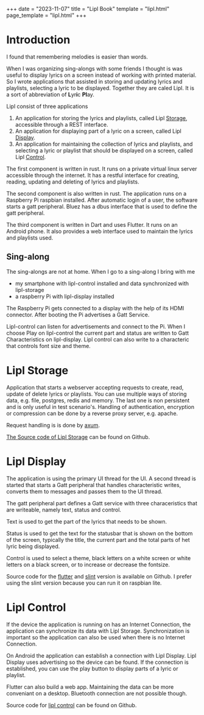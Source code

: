 +++
date = "2023-11-07"
title = "Lipl Book"
template = "lipl.html"
page_template = "lipl.html"
+++

# Introduction

I found that remembering melodies is easier than words.

When I was organizing sing-alongs with some friends I thought is was useful to display lyrics on a screen instead of working with printed material. So I wrote applications that assisted in storing and updating lyrics and playlists, selecting a lyric to be displayed. Together they are caled Lipl. It is a sort of abbreviation of **L**yr**i**c **Pl**ay.

Lipl consist of three applications

1. An application for storing the lyrics and playlists, called Lipl [Storage], accessible through a REST interface.
2. An application for displaying part of a lyric on a screen, called Lipl [Display].
3. An application for maintaining the collection of lyrics and playlists, and selecting a lyric or playlist that should be displayed on a screen, called Lipl [Control].

The first component is written in rust. It runs on a private virtual linux server accessible through the internet. It has a restful interface for creating, reading, updating and deleting of lyrics and playlists.

The second component is also written in rust. The application runs on a Raspberry Pi raspbian installed.
After automatic login of a user, the software starts a gatt peripheral. Bluez has a dbus interface that is used to define the gatt peripheral.

The third component is written in Dart and uses Flutter. It runs on an Android phone. It also provides a web interface used to maintain the lyrics and playlists used.

## Sing-along

The sing-alongs are not at home. When I go to a sing-along I bring with me
- my smartphone with lipl-control installed and data synchronized with lipl-storage
- a raspberry Pi with lipl-display installed

The Raspberry Pi gets connected to a display with the help of its HDMI connector. After booting the Pi advertises a Gatt Service.

Lipl-control can listen for advertisements and connect to the Pi. When I choose Play on lipl-control the current part and status are written to Gatt Characteristics on lipl-display. Lipl control can also write to a characteric that controls font size and theme.


# Lipl Storage

Application that starts a webserver accepting requests to create, read, update of delete lyrics or playlists.
You can use multiple ways of storing data, e.g. file, postgres, redis and memory. The last one is non persistent and is only useful in test scenario's.
Handling of authentication, encryption or compression can be done by a reverse proxy server, e.g. apache.

Request handling is is done by [axum](https://crates.io/crates/axum).

[The Source code of Lipl Storage](https://www.github.com/paulusminus/lipl-storage) can be found on Github.


# Lipl Display

The application is using the primary UI thread for the UI. A second thread is started that starts a Gatt peripheral that handles characteristic writes, converts them to messages and passes them to the UI thread.

The gatt peripheral part defines a Gatt service with three characeristics that are writeable, namely text, status and control.

Text is used to get the part of the lyrics that needs to be shown.

Status is used to get the text for the statusbar that is shown on the bottom of the screen, typically the title, the current part and the total parts of het lyric being displayed.

Control is used to select a theme, black letters on a white screen or white letters on a black screen, or to increase or decrease the fontsize.

Source code for the [flutter] and [slint] version is available on Github. I prefer using the slint version because you can run it on raspbian lite.


# Lipl Control

If the device the application is running on has an Internet Connection, the application can synchronize its data with Lipl Storage. Synchronization is important so the application can also be used when there is no Internet Connection.

On Android the application can establish a connection with Lipl Display. Lipl Display uses advertising so the device can be found.
If the connection is established, you can use the play button to display parts of a lyric or playlist.

Flutter can also build a web app. Maintaining the data can be more conveniant on a desktop. Bluetooth connection are not possible though.

Source code for [lipl control] can be found on Github.


[lipl control]: https://www.github.com/paulusminus/lipl-control
[flutter]: https://www.github.com/paulusminus/lipl-display-flutter
[slint]: https://www.github.com/paulusminus/lipl-display
[Control]: #lipl-control
[Display]: #lipl-display
[Storage]: #lipl-storage